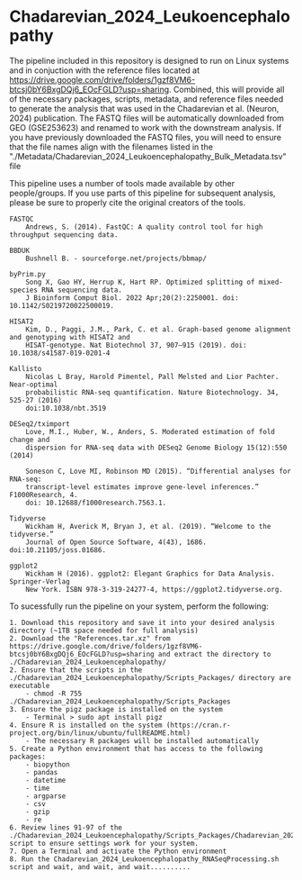 # Chadarevian_2024_Leukoencephalopathy
The pipeline included in this repository is designed to run on Linux systems and in conjuction with the reference files located at https://drive.google.com/drive/folders/1gzf8VM6-btcsj0bY6BxgDQj6_EOcFGLD?usp=sharing. Combined, this will provide all of the necessary packages, scripts, metadata, and reference files needed to generate the analysis that was used in the Chadarevian et al. (Neuron, 2024) publication. The FASTQ files will be automatically downloaded from GEO (GSE253623) and renamed to work with the downstream analysis. If you have previously downloaded the FASTQ files, you will need to ensure that the file names align with the filenames listed in the "./Metadata/Chadarevian_2024_Leukoencephalopathy_Bulk_Metadata.tsv" file

This pipeline uses a number of tools made available by other people/groups. If you use parts of this pipeline for subsequent analysis, please be sure to properly cite the original creators of the tools.

	FASTQC
		Andrews, S. (2014). FastQC: A quality control tool for high throughput sequencing data.

	BBDUK
		Bushnell B. - sourceforge.net/projects/bbmap/

	byPrim.py
		Song X, Gao HY, Herrup K, Hart RP. Optimized splitting of mixed-species RNA sequencing data. 
		J Bioinform Comput Biol. 2022 Apr;20(2):2250001. doi: 10.1142/S0219720022500019.

	HISAT2
		Kim, D., Paggi, J.M., Park, C. et al. Graph-based genome alignment and genotyping with HISAT2 and 
		HISAT-genotype. Nat Biotechnol 37, 907–915 (2019). doi: 10.1038/s41587-019-0201-4

	Kallisto
		Nicolas L Bray, Harold Pimentel, Pall Melsted and Lior Pachter. Near-optimal
		probabilistic RNA-seq quantification. Nature Biotechnology. 34, 525-27 (2016)
		doi:10.1038/nbt.3519

	DESeq2/tximport
		Love, M.I., Huber, W., Anders, S. Moderated estimation of fold change and
		dispersion for RNA-seq data with DESeq2 Genome Biology 15(12):550 (2014)
				    
		Soneson C, Love MI, Robinson MD (2015). “Differential analyses for RNA-seq: 
		transcript-level estimates improve gene-level inferences.” F1000Research, 4. 
		doi: 10.12688/f1000research.7563.1.
 	
	Tidyverse
		Wickham H, Averick M, Bryan J, et al. (2019). “Welcome to the tidyverse.” 
 		Journal of Open Source Software, 4(43), 1686. doi:10.21105/joss.01686. 
	
	ggplot2
		Wickham H (2016). ggplot2: Elegant Graphics for Data Analysis. Springer-Verlag 
		New York. ISBN 978-3-319-24277-4, https://ggplot2.tidyverse.org. 

To sucessfully run the pipeline on your system, perform the following:

	1. Download this repository and save it into your desired analysis directory (~1TB space needed for full analysis)
 	2. Download the "References.tar.xz" from https://drive.google.com/drive/folders/1gzf8VM6-btcsj0bY6BxgDQj6_EOcFGLD?usp=sharing and extract the directory to ./Chadarevian_2024_Leukoencephalopathy/
	2. Ensure that the scripts in the ./Chadarevian_2024_Leukoencephalopathy/Scripts_Packages/ directory are executable
 		- chmod -R 755 ./Chadarevian_2024_Leukoencephalopathy/Scripts_Packages
	3. Ensure the pigz package is installed on the system
		- Terminal > sudo apt install pigz
	4. Ensure R is installed on the system (https://cran.r-project.org/bin/linux/ubuntu/fullREADME.html)
		- The necessary R packages will be installed automatically
	5. Create a Python environment that has access to the following packages:
		- biopython
		- pandas
		- datetime
		- time
		- argparse
		- csv
		- gzip
		- re
	6. Review lines 91-97 of the ./Chadarevian_2024_Leukoencephalopathy/Scripts_Packages/Chadarevian_2024_Leukoencephalopathy_RNASeqProcessing.sh script to ensure settings work for your system.
	7. Open a Terminal and activate the Python environment
	8. Run the Chadarevian_2024_Leukoencephalopathy_RNASeqProcessing.sh script and wait, and wait, and wait..........

